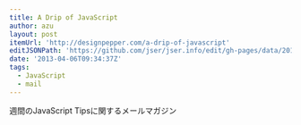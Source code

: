 ```yaml
---
title: A Drip of JavaScript
author: azu
layout: post
itemUrl: 'http://designpepper.com/a-drip-of-javascript'
editJSONPath: 'https://github.com/jser/jser.info/edit/gh-pages/data/2013/04/index.json'
date: '2013-04-06T09:34:37Z'
tags:
  - JavaScript
  - mail
---
```

週間のJavaScript Tipsに関するメールマガジン
